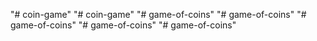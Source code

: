 "# coin-game" 
"# coin-game" 
"# game-of-coins" 
"# game-of-coins" 
"# game-of-coins" 
"# game-of-coins" 
"# game-of-coins" 
